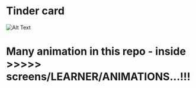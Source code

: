 # Tinder card 



![Alt Text](https://github.com/ShravanMeena/Animated-app-ui-screen/blob/main/20210314_110251.gif)


# Many animation in this repo - inside >>>>> screens/LEARNER/ANIMATIONS...!!!
